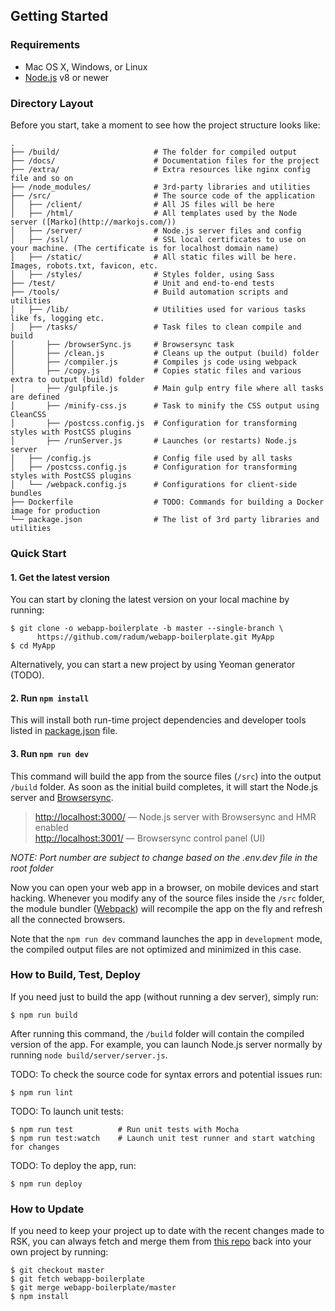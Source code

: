 ## Getting Started

### Requirements

  * Mac OS X, Windows, or Linux
  * [Node.js](https://nodejs.org/) v8 or newer

### Directory Layout

Before you start, take a moment to see how the project structure looks like:

```
.
├── /build/                     # The folder for compiled output
├── /docs/                      # Documentation files for the project
├── /extra/                     # Extra resources like nginx config file and so on
├── /node_modules/              # 3rd-party libraries and utilities
├── /src/                       # The source code of the application
│   ├── /client/                # All JS files will be here
│   ├── /html/                  # All templates used by the Node server ([Marko](http://markojs.com/))
│   ├── /server/                # Node.js server files and config
│   ├── /ssl/                   # SSL local certificates to use on your machine. (The certificate is for localhost domain name)
│   ├── /static/                # All static files will be here. Images, robots.txt, favicon, etc.
│   ├── /styles/                # Styles folder, using Sass
├── /test/                      # Unit and end-to-end tests
├── /tools/                     # Build automation scripts and utilities
│   ├── /lib/                   # Utilities used for various tasks like fs, logging etc.
│   ├── /tasks/                 # Task files to clean compile and build
│   	├── /browserSync.js     # Browsersync task
│   	├── /clean.js           # Cleans up the output (build) folder
│   	├── /compiler.js        # Compiles js code using webpack
│   	├── /copy.js            # Copies static files and various extra to output (build) folder
│   	├── /gulpfile.js        # Main gulp entry file where all tasks are defined
│   	├── /minify-css.js      # Task to minify the CSS output using CleanCSS
│   	├── /postcss.config.js  # Configuration for transforming styles with PostCSS plugins
│   	├── /runServer.js       # Launches (or restarts) Node.js server
│   ├── /config.js              # Config file used by all tasks
│  	├── /postcss.config.js      # Configuration for transforming styles with PostCSS plugins
│   └── /webpack.config.js      # Configurations for client-side bundles
├── Dockerfile                  # TODO: Commands for building a Docker image for production
└── package.json                # The list of 3rd party libraries and utilities
```

### Quick Start

#### 1. Get the latest version

You can start by cloning the latest version on your local machine by running:

```shell
$ git clone -o webapp-boilerplate -b master --single-branch \
      https://github.com/radum/webapp-boilerplate.git MyApp
$ cd MyApp
```

Alternatively, you can start a new project by using Yeoman generator (TODO).

#### 2. Run `npm install`

This will install both run-time project dependencies and developer tools listed
in [package.json](../package.json) file.

#### 3. Run `npm run dev`

This command will build the app from the source files (`/src`) into the output
`/build` folder. As soon as the initial build completes, it will start the
Node.js server and [Browsersync](https://browsersync.io/).

> [http://localhost:3000/](http://localhost:3000/) — Node.js server with Browsersync and HMR enabled<br>
> [http://localhost:3001/](http://localhost:3002/) — Browsersync control panel (UI)

*NOTE: Port number are subject to change based on the .env.dev file in the root folder*

Now you can open your web app in a browser, on mobile devices and start
hacking. Whenever you modify any of the source files inside the `/src` folder,
the module bundler ([Webpack](http://webpack.github.io/)) will recompile the
app on the fly and refresh all the connected browsers.

Note that the `npm run dev` command launches the app in `development` mode,
the compiled output files are not optimized and minimized in this case.

### How to Build, Test, Deploy

If you need just to build the app (without running a dev server), simply run:

```shell
$ npm run build
```

After running this command, the `/build` folder will contain the compiled
version of the app. For example, you can launch Node.js server normally by
running `node build/server/server.js`.

TODO: To check the source code for syntax errors and potential issues run:

```shell
$ npm run lint
```

TODO: To launch unit tests:

```shell
$ npm run test          # Run unit tests with Mocha
$ npm run test:watch    # Launch unit test runner and start watching for changes
```

TODO: To deploy the app, run:

```shell
$ npm run deploy
```

### How to Update

If you need to keep your project up to date with the recent changes made to RSK,
you can always fetch and merge them from [this repo](https://github.com/radum/webapp-boilerplate)
back into your own project by running:

```shell
$ git checkout master
$ git fetch webapp-boilerplate
$ git merge webapp-boilerplate/master
$ npm install
```
